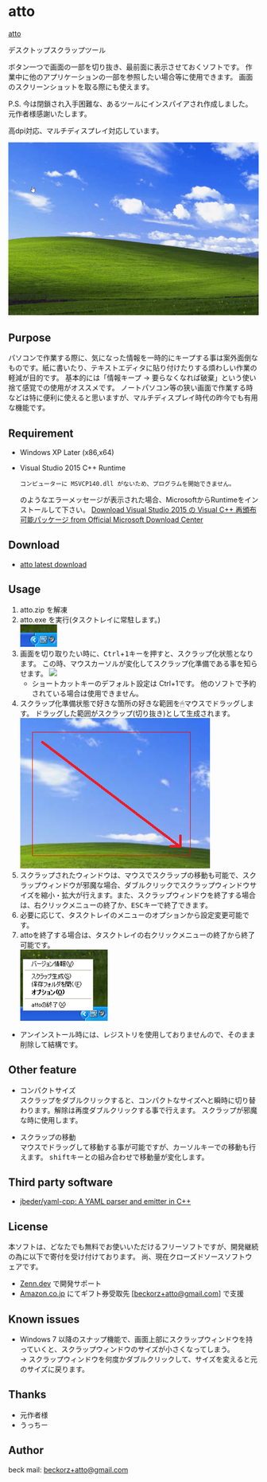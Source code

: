 # atto

[atto](https://beckorz.github.io/atto/)

デスクトップスクラップツール

ボタン一つで画面の一部を切り抜き、最前面に表示させておくソフトです。
作業中に他のアプリケーションの一部を参照したい場合等に使用できます。
画面のスクリーンショットを取る際にも使えます。

P.S. 今は閉鎖され入手困難な、あるツールにインスパイアされ作成しました。元作者様感謝いたします。

高dpi対応、マルチディスプレイ対応しています。

![showcase](./images/showcase.gif)


## Purpose
パソコンで作業する際に、気になった情報を一時的にキープする事は案外面倒なものです。紙に書いたり、テキストエディタに貼り付けたりする煩わしい作業の軽減が目的です。
基本的には「情報キープ → 要らなくなれば破棄」という使い捨て感覚での使用がオススメです。
ノートパソコン等の狭い画面で作業する時などは特に便利に使えると思いますが、マルチディスプレイ時代の昨今でも有用な機能です。


## Requirement
- Windows XP Later (x86,x64)
- Visual Studio 2015 C++ Runtime

    ```
    コンピューターに MSVCP140.dll がないため、プログラムを開始できません。
    ```

    のようなエラーメッセージが表示された場合、MicrosoftからRuntimeをインストールして下さい。
    [Download Visual Studio 2015 の Visual C++ 再頒布可能パッケージ from Official Microsoft Download Center](https://www.microsoft.com/ja-JP/download/details.aspx?id=48145)


## Download
- [atto latest download](https://github.com/beckorz/atto/releases/latest)


## Usage

1. atto.zip を解凍
2. atto.exe を実行(タスクトレイに常駐します。)  
   ![](./images/tasktray.png)
3. 画面を切り取りたい時に、<kbd>Ctrl</kbd>+<kbd>1</kbd>キーを押すと、スクラップ化状態となります。
   この時、マウスカーソルが変化してスクラップ化準備である事を知らせます。
   ![](./images/prepare.gif)
    * ショートカットキーのデフォルト設定は Ctrl+1です。
      他のソフトで予約されている場合は使用できません。
4. スクラップ化準備状態で好きな箇所の好きな範囲を🖱マウスでドラッグします。
   ドラッグした範囲がスクラップ(切り抜き)として生成されます。  
   ![](./images/scrap.png)
5. スクラップされたウィンドウは、マウスでスクラップの移動も可能で、スクラップウィンドウが邪魔な場合、ダブルクリックでスクラップウィンドウサイズを縮小・拡大が行えます。また、スクラップウィンドウを終了する場合は、右クリックメニューの終了か、<kbd>ESC</kbd>キーで終了できます。
6. 必要に応じて、タスクトレイのメニューのオプションから設定変更可能です。
7. attoを終了する場合は、タスクトレイの右クリックメニューの終了から終了可能です。  
   ![](./images/mainmenu.png)

- アンインストール時には、レジストリを使用しておりませんので、そのまま削除して結構です。


## Other feature
- コンパクトサイズ  
    スクラップをダブルクリックすると、コンパクトなサイズへと瞬時に切り替わります。解除は再度ダブルクリックする事で行えます。
    スクラップが邪魔な時に使用します。

- スクラップの移動  
    マウスでドラッグして移動する事が可能ですが、カーソルキーでの移動も行えます。
    <kbd>shift</kbd>キーとの組み合わせで移動量が変化します。


## Third party software
- [jbeder/yaml-cpp: A YAML parser and emitter in C++](https://github.com/jbeder/yaml-cpp)


## License
本ソフトは、どなたでも無料でお使いいただけるフリーソフトですが、開発継続の為に以下で寄付を受け付けております。
尚、現在クローズドソースソフトウェアです。

- [Zenn.dev](https://zenn.dev/beck/) で開発サポート
- [Amazon.co.jp](https://www.amazon.co.jp/dp/BT00DHI8G4) にてギフト券受取先 [beckorz+atto@gmail.com] で支援


## Known issues
- Windows 7 以降のスナップ機能で、画面上部にスクラップウィンドウを持っていくと、スクラップウィンドウのサイズが小さくなってしまう。  
  → スクラップウィンドウを何度かダブルクリックして、サイズを変えると元のサイズに戻ります。


## Thanks
- 元作者様
- うっちー


## Author
beck
mail: beckorz+atto@gmail.com

